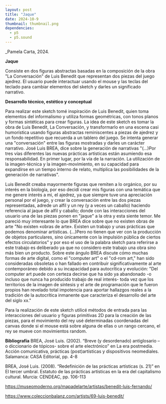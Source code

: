 ```yaml
---
layout: post
title: "Jaque"
date: 2024-10-9
thumbnail: thumbnail.png
dependencies:
  - p5
  - p5.sound
---
```


<div id="div-sketch">
  <script type="text/javascript" src="sketch.js"></script>
</div>

_Pamela Carta, 2024.

**Jaque**

Consiste en dos figuras abstractas basadas en la composición de la obra "La Conversación" de Luis Benedit que representan dos piezas del juego ajedrez. El usuario puede interactuar usando el mouse y las teclas del teclado para cambiar elementos del sketch y darles un significado narrativo.

**Desarrollo técnico, estético y conceptual**

Para realizar este sketch tomé inspiración de Luis Benedit, quien toma elementos del informalismo y utiliza formas geométricas, con tonos planos y formas sintéticas para crear figuras.
La idea de este sketch es tomar la obra de Luis Benedit, La Conversación, y transformarlo en una escena casi humorística usando figuras abstractas  reminiscentes a piezas de ajedrez y un fondo repetitivo que recuerda a un tablero del juego. Se intenta generar una "conversación" entre las figuras mostradas y darles un carácter narrativo. José Luis BREA, dice sobre la generación de narrativas "(…)Por tres vías diferentes las nuevas prácticas artísticas están asumiendo esa responsabilidad. En primer lugar, por la vía de la narración. La utilización de la imagen-técnica y la imagen-movimiento, en su capacidad para expandirse en un tiempo interno de relato, multiplica las posibilidades de la generación de narrativas".

Luis Benedit creaba mayormente figuras que remiten a lo orgánico, por su interés en la biología, por eso decidí crear mis figuras con una temática que me genere interés a mi, el ajedrez, ya que siempre tuve una apreciación personal por el juego, y crear la conversación entre las dos piezas representadas, adrede un alfil y un rey (y a veces un caballo) haciendo referencia al jaque de alfil y caballo; donde con las interacciones del usuario una de las piezas ponen en "jaque" a la otra y esta siente temor. Me pareció muy interesante lo que BREA dice sobre que no existen obras de arte "No existen «obras de arte». Existen un trabajo y unas prácticas que podemos denominar artísticas. (…)Pero no tienen que ver con la producción de objetos particulares, sino únicamente con la impulsión pública de ciertos efectos circulatorios" y por eso el uso de la palabra sketch para referirse a este trabajo es deliberado ya que no considero este trabajo una obra sino más bien un producto. Sobre este ángulo BREA discute cómo muchas formas de arte digital, como el "computer art" o el "cd-rom art," han sido consideradas obsoletas o han fallado en contribuir significativamente al arte contemporáneo debido a su incapacidad para autocrítica y evolución: "Del computer art puede con certeza decirse que ha sido ya abandonado -o incluso que nunca ha producido trabajo de real interés- toda vez que los
territorios de la imagen de síntesis y el arte de programación que le fueron propios han revelado total impotencia para aportar hallazgos reales a la tradición de la autocrítica inmanente que caracteriza el desarrollo del arte del siglo xx."

Para la realización de este sketch utilicé métodos de entrada para las interacciones del usuario y figuras primitivas 2D para la creación de las piezas, para el movimiento del rey usé determinadas coordenadas del canvas donde si el mouse está sobre alguna de ellas o un rango cercano, el rey se mueve con movimientos random.


**Bibliografía**
BREA, José Luis. (2002). “Breve (y desordenado) antiglosario –o diccionario de tópicos- sobre el arte electrónico” en La era postmedia. Acción comunicativa, prácticas (post)artísticas y dispositivos neomediales. Salamanca: CASA Editorial, pp. 4-8

BREA, José Luis. (2008). “Redefinición de las prácticas artísticas (s. 21)” en El tercer umbral. Estatuto de las prácticas artísticas en la era del capitalismo cultural. Murcia: CENDEAC, pp. 106-113

https://museomoderno.org/mapadelarte/artistas/benedit-luis-fernando/

https://www.coleccionbalanz.com/artists/69-luis-benedit/
